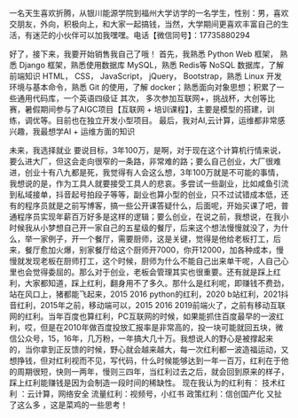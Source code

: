 一名天生喜欢折腾，从银川能源学院到福州大学访学的一名学生，性别：男，喜欢交朋友，外向，积极向上，和大家一起搞钱，当然，大学期间更喜欢丰富自己的生活，有迷茫的小伙伴可以加我嘿嘿。电话【微信同号】：17735880294

好了，接下来，我要开始销售我自己了哦！
首先，我熟悉 Python Web 框架， 熟悉 Django 框架，熟悉使用数据库 MySQL，熟悉 Redis等 NoSQL 数据库，了解前端知识 HTML， CSS， JavaScript， jQuery， Bootstrap，熟悉 Linux 开发环境与基本命令，熟悉 Git 的使用，了解 docker；熟悉面向对象思想；积累了一些通用代码库，一个英语四级证
其次， 多次参加互联网+，挑战杯，大创等比赛，暑假期间参与了AIGC项目【互联网 + 培训课程】，主要是模型的搭建，训练，调优等。目前也在独立开发小型项目。
最后，我对AI,云计算，运维都非常感兴趣，我最想学AI + 运维方面的知识

未来，我选择就业
要说目标，3年100万，是啊，对于现在这个计算机行情来说，要么进大厂，但这会走向很窄的一条路，非常难的路；要么自己创业，大厂很难进，创业十有八九都是死，我觉得有人会这么想，3年100万就是不可能的事情，我想说的是，作为工具人就要接受工具人的悲哀。多尝试一些副业，比如咸鱼引流到私域接单，抖音起号拍段子等等，副业也算小型的创业，只不过试错成本低，还有的程序员就是之前写博客，搞一些公开课答疑什么，后面呢，开始买课了吧，普通程序员实现年薪百万好多是这样的逻辑；要么创业，在说之前，我想说，在我小时候我从小梦想自己开一家自己的五星级的餐厅，后来这个想法慢慢就没了，为什么，举一家例子，开一个餐厅，需要厨师，这是关键，觉得是他给老板打工，后来，餐厅愈加火爆，别家餐厅给这个厨师开7000，你开12000，加各种成本，慢慢就发现老板在厨师打工，这个时候，厨师为什么不能自己出来单干呢，人自己心里也会觉得委屈的。那么对于创业，老板会管理其实也很重要。还有就是踩上红利，大家都知道，踩上红利，翻身用不了多久。那什么是红利呢，即赚钱不费劲，站在风口上，猪都能飞起来，2015 2016 python的红利，2020 b站红利，2021抖音红利，2015年之前，移动端可以，2015 2016  2019前端火了，之前有移动互联网的红利。当年百度也算红利，PC互联网的时候，如果能抓住百度最早的一波红利，哎，但是在2010年做百度投放汇报率是非常高的，投一块可能就回五块，微信公众号，15，16年，几万粉，一年搞大几十万。我想说人的野心是被撑起来的，当你拿到正反馈的时候，野心就会越来越大，每一次红利都一波造福运动，又想挣钱，但对红利视而不见，写代码，什么时候能够达到一年一百万，红利在于他的周期很短，快则一两年，慢则三四年，当红利过去之后，就会回到原来的样子，踩上红利能赚钱是因为会制造一段时间的稀缺性。
现在我认为的红利有：
    技术红利 ：云计算，网络安全
    流量红利：视频号，小红书
    政策红利：信创国产化
又扯了这么多 ，这是菜鸡的一些思考！
